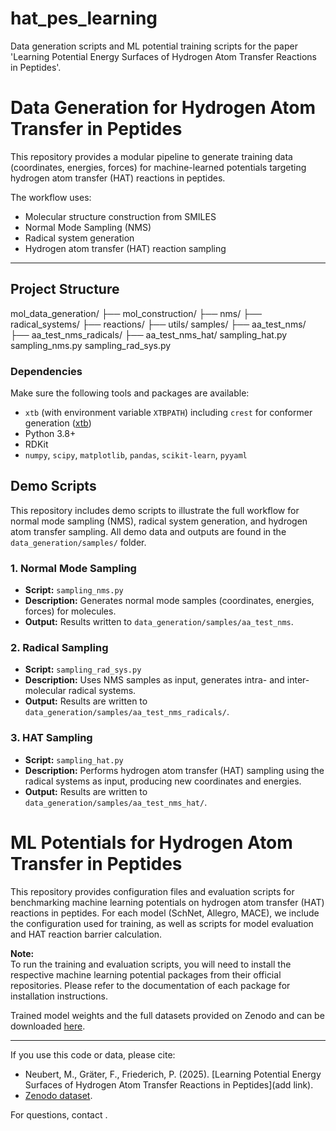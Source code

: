 # hat_pes_learning
Data generation scripts and ML potential training scripts for the paper 'Learning Potential Energy Surfaces of Hydrogen Atom Transfer Reactions in Peptides'.

# Data Generation for Hydrogen Atom Transfer in Peptides

This repository provides a modular pipeline to generate training data (coordinates, energies, forces) for machine-learned potentials targeting hydrogen atom transfer (HAT) reactions in peptides.

The workflow uses:
- Molecular structure construction from SMILES
- Normal Mode Sampling (NMS)
- Radical system generation
- Hydrogen atom transfer (HAT) reaction sampling

---

## Project Structure

mol_data_generation/
├── mol_construction/
├── nms/
├── radical_systems/
├── reactions/
├── utils/
samples/
├── aa_test_nms/
├── aa_test_nms_radicals/
├── aa_test_nms_hat/
sampling_hat.py
sampling_nms.py
sampling_rad_sys.py

### Dependencies

Make sure the following tools and packages are available:
- `xtb` (with environment variable `XTBPATH`) including `crest` for conformer generation ([xtb](https://xtb-docs.readthedocs.io/en/latest/index.html))
- Python 3.8+
- RDKit
- `numpy`, `scipy`, `matplotlib`, `pandas`, `scikit-learn`, `pyyaml`

## Demo Scripts
This repository includes demo scripts to illustrate the full workflow for normal mode sampling (NMS), radical system generation, and hydrogen atom transfer sampling.
All demo data and outputs are found in the `data_generation/samples/` folder.
### 1. Normal Mode Sampling 
- **Script:** `sampling_nms.py`
- **Description:** Generates normal mode samples (coordinates, energies, forces) for molecules.
- **Output:** Results written to `data_generation/samples/aa_test_nms`.
### 2. Radical Sampling
- **Script:** `sampling_rad_sys.py`
- **Description:** Uses NMS samples as input, generates intra- and inter-molecular radical systems.
- **Output:** Results are written to `data_generation/samples/aa_test_nms_radicals/`.
### 3. HAT Sampling
- **Script:** `sampling_hat.py`
- **Description:** Performs hydrogen atom transfer (HAT) sampling using the radical systems as input, producing new coordinates and energies.
- **Output:** Results are written to `data_generation/samples/aa_test_nms_hat/`.

# ML Potentials for Hydrogen Atom Transfer in Peptides

This repository provides configuration files and evaluation scripts for benchmarking machine learning potentials on hydrogen atom transfer (HAT) reactions in peptides. For each model (SchNet, Allegro, MACE), we include the configuration used for training, as well as scripts for model evaluation and HAT reaction barrier calculation.

**Note:**  
To run the training and evaluation scripts, you will need to install the respective machine learning potential packages from their official repositories. Please refer to the documentation of each package for installation instructions.

Trained model weights and the full datasets provided on Zenodo and can be downloaded [here](https://doi.org/10.5281/zenodo.16572631).

---

If you use this code or data, please cite:

- Neubert, M., Gräter, F., Friederich, P. (2025). [Learning Potential Energy Surfaces of Hydrogen Atom Transfer Reactions in Peptides](add link).
- [Zenodo dataset](https://doi.org/10.5281/zenodo.16572631).

For questions, contact .


